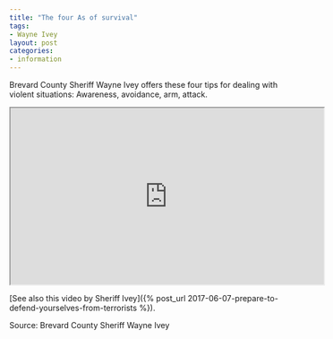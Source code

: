 ```yaml
---
title: "The four As of survival"
tags:
- Wayne Ivey
layout: post
categories:
- information
---
```


Brevard County Sheriff Wayne Ivey offers these four tips for dealing with violent situations: Awareness, avoidance, arm, attack.

<iframe width="560" height="315" src="https://www.youtube.com/embed/OqX-Ukk6IqY" title="4 A's of Survival"></iframe>

[See also this video by Sheriff Ivey]({% post_url 2017-06-07-prepare-to-defend-yourselves-from-terrorists %}).

Source: Brevard County Sheriff Wayne Ivey

